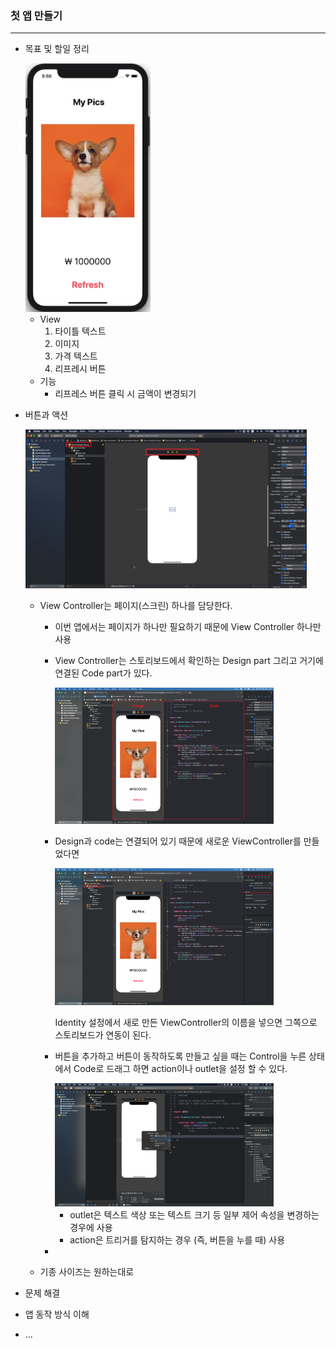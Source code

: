 ### 첫 앱 만들기

---

- 목표 및 할일 정리

  <img src = "./img/first_app.png" width="200">

  - View
    1. 타이틀 텍스트
    2. 이미지
    3. 가격 텍스트
    4. 리프레시 버튼
  - 기능
    - 리프레스 버튼 클릭 시 금액이 변경되기

- 버튼과 액션

  <img src = "./img/viewController.png" width="450">

  - View Controller는 페이지(스크린) 하나를 담당한다.

    - 이번 앱에서는 페이지가 하나만 필요하기 때문에 View Controller 하나만 사용

    - View Controller는 스토리보드에서 확인하는 Design part 그리고 거기에 연결된 Code part가 있다.

      <img src="./img/viewControllerPart.png" width="350">

    - Design과 code는 연결되어 있기 때문에 새로운 ViewController를 만들었다면

      <img src="./img/viewControllerIdentity.png" width="350">

      Identity 설정에서 새로 만든 ViewController의 이름을 넣으면 그쪽으로 스토리보드가 연동이 된다.
      
    - 버튼을 추가하고 버튼이 동작하도록 만들고 싶을 때는 Control을 누른 상태에서 Code로 드래그 하면 action이나 outlet을 설정 할 수 있다.

      <img src="./img/connection.png" width="350">
  
      - outlet은 텍스트 색상 또는 텍스트 크기 등 일부 제어 속성을 변경하는 경우에 사용
      - action은 트리거를 탐지하는 경우 (즉, 버튼을 누를 때) 사용
  
    - 
  
  - 기종 사이즈는 원하는대로
  
  


- 문제 해결
- 앱 동작 방식 이해
- ...

